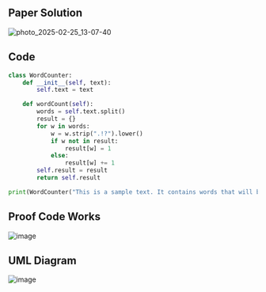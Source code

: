 ## Paper Solution
![photo_2025-02-25_13-07-40](https://github.com/user-attachments/assets/d18b5b73-bc6b-4ab0-bf22-ddee330157d8)


## Code
```.py
class WordCounter:
    def __init__(self, text):
        self.text = text

    def wordCount(self):
        words = self.text.split()
        result = {}
        for w in words:
            w = w.strip(".!?").lower()
            if w not in result:
                result[w] = 1
            else:
                result[w] += 1
        self.result = result
        return self.result

print(WordCounter("This is a sample text. It contains words that will be counted.").wordCount())
```
## Proof Code Works
![image](https://github.com/user-attachments/assets/43eafea1-aea3-4a1e-945e-c664d72ea0da)

## UML Diagram
![image](https://github.com/user-attachments/assets/a8fc62cd-6179-44f8-9f51-cf44f6c906c0)

